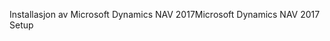 <span data-ttu-id="73dc2-101">Installasjon av Microsoft Dynamics NAV 2017</span><span class="sxs-lookup"><span data-stu-id="73dc2-101">Microsoft Dynamics NAV 2017 Setup</span></span>